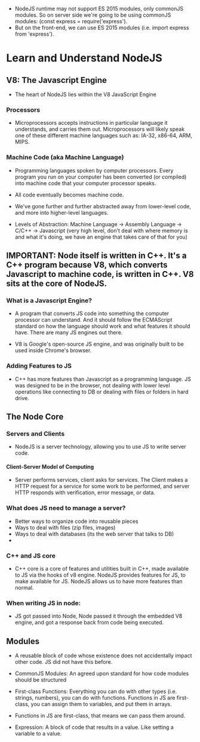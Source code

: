 * NodeJS runtime may not support ES 2015 modules, only commonJS modules. So on server side we're going to be using commonJS modules: (const express = require('express').
* But on the front-end, we can use ES 2015 modules (i.e. import express from 'express'). 

# Learn and Understand NodeJS

## V8: The Javascript Engine
* The heart of NodeJS lies within the V8 JavaScript Engine

### Processors
* Microprocessors accepts instructions in particular language it understands, and carries them out. Microprocessors will likely speak one of these different machine languages such as: IA-32, x86-64, ARM, MIPS.

### Machine Code (aka Machine Language)
* Programming languages spoken by computer processors. Every program you run on your computer has been converted (or compiled) into machine code that your computer processor speaks.

* All code eventually becomes machine code.

* We've gone further and further abstracted away from lower-level code, and more into higher-level languages.

* Levels of Abstraction: Machine Language -> Assembly Language -> C/C++ -> Javascript (very high level, don't deal with where memory is and what it's doing, we have an engine that takes care of that for you)

## IMPORTANT: Node itself is written in C++. It's a C++ program because V8, which converts Javascript to machine code, is written in C++. V8 sits at the core of NodeJS.


### What is a Javascript Engine?
* A program that converts JS code into something the computer processor can understand. And it should follow the ECMAScript standard on how the language should work and what features it should have. There are many JS engines out there.

* V8 is Google's open-source JS engine, and was originally built to be used inside Chrome's browser.

### Adding Features to JS
* C++ has more features than Javascript as a programming language. JS was designed to be in the browser, not dealing with lower level operations like connecting to DB or dealing with files or folders in hard drive.


## The Node Core
### Servers and Clients
* NodeJS is a server technology, allowing you to use JS to write server code.

#### Client-Server Model of Computing
* Server performs services, client asks for services. The Client makes a HTTP request for a service for some work to be performed, and server HTTP responds with verification, error message, or data.

### What does JS need to manage a server?
* Better ways to organize code into reusable pieces
* Ways to deal with files (zip files, images)
* Ways to deal with databases (its the web server that talks to DB)
*

### C++ and JS core
* C++ core is a core of features and utilities built in C++, made available to JS via the hooks of v8 engine. NodeJS provides features for JS, to make available for JS. NodeJS allows us to have more features than normal.

### When writing JS in node:
* JS got passed into Node, Node passed it through the embedded V8 engine, and got a response back from code being executed.


## Modules
* A reusable block of code whose existence does not accidentally impact other code. JS did not have this before.  

* CommonJS Modules: An agreed upon standard for how code modules should be structured

* First-class Functions: Everything you can do with other types (i.e. strings, numbers), you can do with functions. Functions in JS are first-class, you can assign them to variables, and put them in arrays.
* Functions in JS are first-class, that means we can pass them around.

* Expression: A block of code that results in a value. Like setting a variable to a value.
